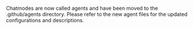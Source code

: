 Chatmodes are now called agents and have been moved to the .github/agents directory. Please refer to the new agent files for the updated configurations and descriptions.
